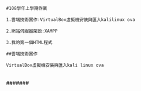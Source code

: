 ```
#108學年上學期作業
```
```
1.雲端技術實作:VirtualBox虛擬機安裝與匯入kalilinux ova

2.網站伺服器架設:XAMPP

3.我的第一個HTML程式

```
```
##雲端技術實作
```
```
VirtualBox虛擬機安裝與匯入kali linux ova
```
###

####

#####

######

#######

